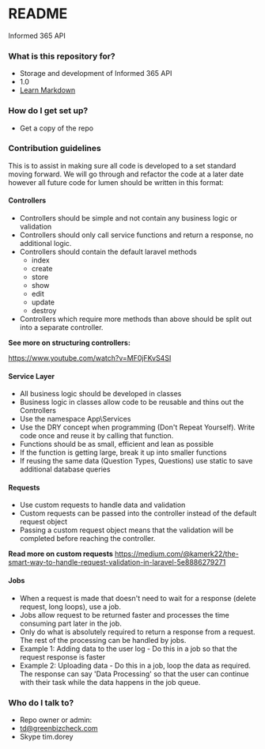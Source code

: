 # README #

Informed 365 API

### What is this repository for? ###

* Storage and development of Informed 365 API
* 1.0
* [Learn Markdown](https://bitbucket.org/tutorials/markdowndemo)

### How do I get set up? ###

* Get a copy of the repo

### Contribution guidelines ###

This is to assist in making sure all code is developed to a set standard moving forward. We will go through and refactor the code at a later date however all future code for lumen should be written in this format:

#### Controllers ####

* Controllers should be simple and not contain any business logic or validation
* Controllers should only call service functions and return a response, no additional logic.
* Controllers should contain the default laravel methods
    * index
    * create
    * store
    * show
    * edit
    * update
    * destroy
* Controllers which require more methods than above should be split out into a separate controller.

**See more on structuring controllers:**

https://www.youtube.com/watch?v=MF0jFKvS4SI

#### Service Layer ####

* All business logic should be developed in classes
* Business logic in classes allow code to be reusable and thins out the Controllers
* Use the namespace App\Services
* Use the DRY concept when programming (Don't Repeat Yourself). Write code once and reuse it by calling that function.
* Functions should be as small, efficient and lean as possible
* If the function is getting large, break it up into smaller functions
* If reusing the same data (Question Types, Questions) use static to save additional database queries

#### Requests ####

* Use custom requests to handle data and validation
* Custom requests can be passed into the controller instead of the default request object
* Passing a custom request object means that the validation will be completed before reaching the controller.

**Read more on custom requests**
https://medium.com/@kamerk22/the-smart-way-to-handle-request-validation-in-laravel-5e8886279271

#### Jobs ####

* When a request is made that doesn't need to wait for a response (delete request, long loops), use a job.
* Jobs allow request to be returned faster and processes the time consuming part later in the job.
* Only do what is absolutely required to return a response from a request. The rest of the processing can be handled by jobs.
* Example 1: Adding data to the user log - Do this in a job so that the request response is faster
* Example 2: Uploading data - Do this in a job, loop the data as required. The response can say 'Data Processing' so that the user can continue with their task while the data happens in the job queue.

### Who do I talk to? ###

* Repo owner or admin:
* td@greenbizcheck.com
* Skype tim.dorey